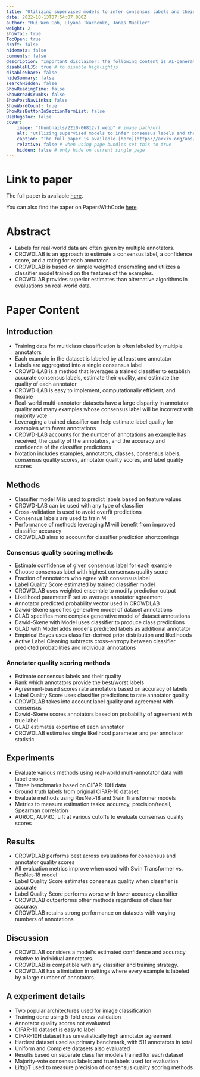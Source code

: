 ```yaml
---
title: "Utilizing supervised models to infer consensus labels and their quality from data with multiple annotators"
date: 2022-10-13T07:54:07.000Z
author: "Hui Wen Goh, Ulyana Tkachenko, Jonas Mueller"
weight: 2
showToc: true
TocOpen: true
draft: false
hidemeta: false
comments: false
description: "Important disclaimer: the following content is AI-generated, please make sure to fact check the presented information by reading the full paper."
disableHLJS: true # to disable highlightjs
disableShare: false
hideSummary: false
searchHidden: false
ShowReadingTime: false
ShowBreadCrumbs: false
ShowPostNavLinks: false
ShowWordCount: true
ShowRssButtonInSectionTermList: false
UseHugoToc: false
cover:
    image: "thumbnails/2210-06812v1.webp" # image path/url
    alt: "Utilizing supervised models to infer consensus labels and their quality from data with multiple annotators" # alt text
    caption: "The full paper is available [here](https://arxiv.org/abs/2210.06812)." # display caption under cover
    relative: false # when using page bundles set this to true
    hidden: false # only hide on current single page
---
```


# Link to paper
The full paper is available [here](https://arxiv.org/abs/2210.06812).

You can also find the paper on PapersWithCode [here](https://paperswithcode.com/paper/utilizing-supervised-models-to-infer).

# Abstract
- Labels for real-world data are often given by multiple annotators.
- CROWDLAB is an approach to estimate a consensus label, a confidence score, and a rating for each annotator.
- CROWDLAB is based on simple weighted ensembling and utilizes a classifier model trained on the features of the examples.
- CROWDLAB provides superior estimates than alternative algorithms in evaluations on real-world data.

# Paper Content

## Introduction
- Training data for multiclass classification is often labeled by multiple annotators
- Each example in the dataset is labeled by at least one annotator
- Labels are aggregated into a single consensus label
- CROWD-LAB is a method that leverages a trained classifier to establish accurate consensus labels, estimate their quality, and estimate the quality of each annotator
- CROWD-LAB is easy to implement, computationally efficient, and flexible
- Real-world multi-annotator datasets have a large disparity in annotator quality and many examples whose consensus label will be incorrect with majority vote
- Leveraging a trained classifier can help estimate label quality for examples with fewer annotations
- CROWD-LAB accounts for the number of annotations an example has received, the quality of the annotators, and the accuracy and confidence of the classifier predictions
- Notation includes examples, annotators, classes, consensus labels, consensus quality scores, annotator quality scores, and label quality scores

## Methods
- Classifier model M is used to predict labels based on feature values
- CROWD-LAB can be used with any type of classifier
- Cross-validation is used to avoid overfit predictions
- Consensus labels are used to train M
- Performance of methods leveraging M will benefit from improved classifier accuracy
- CROWDLAB aims to account for classifier prediction shortcomings

### Consensus quality scoring methods
- Estimate confidence of given consensus label for each example
- Choose consensus label with highest consensus quality score
- Fraction of annotators who agree with consensus label
- Label Quality Score estimated by trained classifier model
- CROWDLAB uses weighted ensemble to modify prediction output
- Likelihood parameter P set as average annotator agreement
- Annotator predicted probability vector used in CROWDLAB
- Dawid-Skene specifies generative model of dataset annotations
- GLAD specifies more complex generative model of dataset annotations
- Dawid-Skene with Model uses classifier to produce class predictions
- GLAD with Model adds model's predicted labels as additional annotator
- Empirical Bayes uses classifier-derived prior distribution and likelihoods
- Active Label Cleaning subtracts cross-entropy between classifier predicted probabilities and individual annotations

### Annotator quality scoring methods
- Estimate consensus labels and their quality
- Rank which annotators provide the best/worst labels
- Agreement-based scores rate annotators based on accuracy of labels
- Label Quality Score uses classifier predictions to rate annotator quality
- CROWDLAB takes into account label quality and agreement with consensus
- Dawid-Skene scores annotators based on probability of agreement with true label
- GLAD estimates expertise of each annotator
- CROWDLAB estimates single likelihood parameter and per annotator statistic

## Experiments
- Evaluate various methods using real-world multi-annotator data with label errors
- Three benchmarks based on CIFAR-10H data
- Ground truth labels from original CIFAR-10 dataset
- Evaluate methods using ResNet-18 and Swin Transformer models
- Metrics to measure estimation tasks: accuracy, precision/recall, Spearman correlation
- AUROC, AUPRC, Lift at various cutoffs to evaluate consensus quality scores

## Results
- CROWDLAB performs best across evaluations for consensus and annotator quality scores
- All evaluation metrics improve when used with Swin Transformer vs. ResNet-18 model
- Label Quality Score estimates consensus quality when classifier is accurate
- Label Quality Score performs worse with lower accuracy classifier
- CROWDLAB outperforms other methods regardless of classifier accuracy
- CROWDLAB retains strong performance on datasets with varying numbers of annotations

## Discussion
- CROWDLAB considers a model's estimated confidence and accuracy relative to individual annotators.
- CROWDLAB is compatible with any classifier and training strategy.
- CROWDLAB has a limitation in settings where every example is labeled by a large number of annotators.

## A experiment details
- Two popular architectures used for image classification
- Training done using 5-fold cross-validation
- Annotator quality scores not evaluated
- CIFAR-10 dataset is easy to label
- CIFAR-10H dataset has unrealistically high annotator agreement
- Hardest dataset used as primary benchmark, with 511 annotators in total
- Uniform and Complete datasets also evaluated
- Results based on separate classifier models trained for each dataset
- Majority-vote consensus labels and true labels used for evaluation
- Lift@T used to measure precision of consensus quality scoring methods
